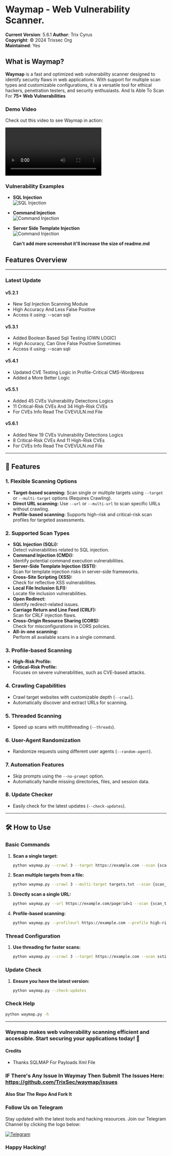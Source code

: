 # Waymap - Web Vulnerability Scanner.

**Current Version**: 5.6.1
**Author**: Trix Cyrus  
**Copyright**: © 2024 Trixsec Org  
**Maintained**: Yes

## What is Waymap?
**Waymap** is a fast and optimized web vulnerability scanner designed to identify security flaws in web applications. With support for multiple scan types and customizable configurations, it is a versatile tool for ethical hackers, penetration testers, and security enthusiasts. And Is Able To Scan For **75+ Web Vulnerabilities**

### Demo Video
Check out this video to see Waymap in action:

![Waymap Demo](https://github.com/TrixSec/waymap/blob/main/demo/lv_0_20240921113323.mp4?raw=true)

### Vulnerability Examples
- **SQL Injection**  
  ![SQL Injection](https://github.com/TrixSec/waymap/blob/main/demo/sqli-demo.png?raw=true)

- **Command Injection**  
  ![Command Injection](https://github.com/TrixSec/waymap/blob/main/demo/cmdi-demo.png?raw=true)

- **Server Side Template Injection**  
  ![Command Injection](https://github.com/TrixSec/waymap/blob/main/demo/ssti-demo.png?raw=true)

  **Can't add more screenshot it'll increase the size of readme.md**



## Features Overview
---

### Latest Update
#### v5.2.1

- New Sql Injection Scanning Module
- High Accuracy And Less False Positive 
- Access it using:  --scan sqli

#### v5.3.1
- Added Boolean Based Sqli Testing (OWN LOGIC)
- High Accuracy, Can Give False Positive Sometimes
- Access it using:  --scan sqli

#### v5.4.1
- Updated CVE Testing Logic in Profile-Critical CMS-Wordpress
- Added a More Better Logic 

#### v5.5.1 
- Added 45 CVEs Vulnerability Detections Logics
- 11 Critical-Risk CVEs And 34 High-Risk CVEs
- For CVEs Info Read The CVEVULN.md File 

#### v5.6.1 
- Added New 19 CVEs Vulnerability Detections Logics
- 8 Critical-Risk CVEs And 11 High-Risk CVEs
- For CVEs Info Read The CVEVULN.md File 

---

## 🚀 **Features**

### 1. **Flexible Scanning Options**
   - **Target-based scanning:** 
     Scan single or multiple targets using `--target` or `--multi-target` options (Requires Crawling).
   - **Direct URL scanning:** 
     Use `--url` or `--multi-url` to scan specific URLs without crawling.
   - **Profile-based scanning:** 
     Supports high-risk and critical-risk scan profiles for targeted assessments.

### 2. **Supported Scan Types**
   - **SQL Injection (SQLi):**  
     Detect vulnerabilities related to SQL injection.
   - **Command Injection (CMDi):**  
     Identify potential command execution vulnerabilities.
   - **Server-Side Template Injection (SSTI):**  
     Scan for template injection risks in server-side frameworks.
   - **Cross-Site Scripting (XSS):**  
     Check for reflective XSS vulnerabilities.
   - **Local File Inclusion (LFI):**  
     Locate file inclusion vulnerabilities.
   - **Open Redirect:**  
     Identify redirect-related issues.
   - **Carriage Return and Line Feed (CRLF):**  
     Scan for CRLF injection flaws.
   - **Cross-Origin Resource Sharing (CORS):**  
     Check for misconfigurations in CORS policies.
   - **All-in-one scanning:**  
     Perform all available scans in a single command.

### 3. **Profile-based Scanning**
   - **High-Risk Profile:**  
   - **Critical-Risk Profile:**  
     Focuses on severe vulnerabilities, such as CVE-based attacks.

### 4. **Crawling Capabilities**
   - Crawl target websites with customizable depth (`--crawl`).
   - Automatically discover and extract URLs for scanning.

### 5. **Threaded Scanning**
   - Speed up scans with multithreading (`--threads`).

### 6. **User-Agent Randomization**
   - Randomize requests using different user agents (`--random-agent`).

### 7. **Automation Features**
   - Skip prompts using the `--no-prompt` option.
   - Automatically handle missing directories, files, and session data.

### 8. **Update Checker**
   - Easily check for the latest updates (`--check-updates`).

---

## 🛠️ **How to Use**

### Basic Commands
1. **Scan a single target:**
   ```bash
   python waymap.py --crawl 3 --target https://example.com --scan {scan_type}
   ```
2. **Scan multiple targets from a file:**
   ```bash
   python waymap.py --crawl 3 --multi-target targets.txt --scan {scan_type}
   ```
3. **Directly scan a single URL:**
   ```bash
   python waymap.py --url https://example.com/page?id=1 --scan {scan_type}
   ```
4. **Profile-based scanning:**
   ```bash
   python waymap.py --profileurl https://example.com --profile high-risk/critical-risk
   ```

### Thread Configuration
1. **Use threading for faster scans:**
   ```bash
   python waymap.py --crawl 3 --target https://example.com --scan ssti --threads 10
   ```

### Update Check
1. **Ensure you have the latest version:**
   ```bash
   python waymap.py --check-updates
   ```

### Check Help
```bash
python waymap.py -h

```

---


### Waymap makes web vulnerability scanning efficient and accessible. Start securing your applications today! 🎯


#### Credits
- Thanks SQLMAP For Payloads Xml File

### IF There's Any Issue In Waymay Then Submit The Issues Here: https://github.com/TrixSec/waymap/issues

#### Also Star The Repo And Fork It

### Follow Us on Telegram
Stay updated with the latest tools and hacking resources. Join our Telegram Channel by clicking the logo below:

[![Telegram](https://upload.wikimedia.org/wikipedia/commons/thumb/8/82/Telegram_logo.svg/240px-Telegram_logo.svg.png)](https://t.me/Trixsec)

### Happy Hacking!

